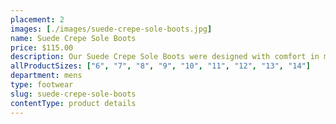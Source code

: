 ```yaml
---
placement: 2
images: [./images/suede-crepe-sole-boots.jpg]
name: Suede Crepe Sole Boots
price: $115.00
description: Our Suede Crepe Sole Boots were designed with comfort in mind. Walk stylishly and comfortably in our version of the classic footwear staple.
allProductSizes: ["6", "7", "8", "9", "10", "11", "12", "13", "14"]
department: mens
type: footwear
slug: suede-crepe-sole-boots
contentType: product details
---
```

